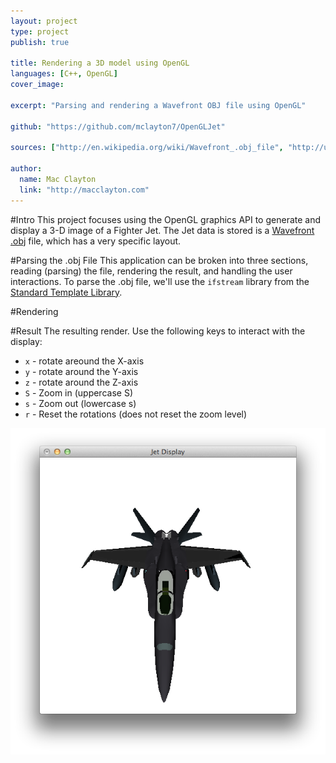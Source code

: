```yaml
---
layout: project
type: project
publish: true

title: Rendering a 3D model using OpenGL
languages: [C++, OpenGL]
cover_image:

excerpt: "Parsing and rendering a Wavefront OBJ file using OpenGL"

github: "https://github.com/mclayton7/OpenGLJet"

sources: ["http://en.wikipedia.org/wiki/Wavefront_.obj_file", "http://users.ece.gatech.edu/~riley/ece8893/"]

author:
  name: Mac Clayton
  link: "http://macclayton.com"   
---
```


#Intro
This project focuses using the OpenGL graphics API to generate and display a 3-D image of a Fighter Jet. The Jet data is stored is a [Wavefront .obj](http://en.wikipedia.org/wiki/Wavefront_.obj_file) file, which has a very specific layout.

#Parsing the .obj File
This application can be broken into three sections, reading (parsing) the file, rendering the result, and handling the user interactions. To parse the .obj file, we'll use the `ifstream` library from the [Standard Template Library](http://en.wikipedia.org/wiki/Standard_Template_Library).

#Rendering

#Result
The resulting render. Use the following keys to interact with the display:
* `x` - rotate areound the X-axis
* `y` - rotate around the Y-axis
* `z` - rotate around the Z-axis
* `S` - Zoom in (uppercase S)
* `s` - Zoom out (lowercase s)
* `r` - Reset the rotations (does not reset the zoom level)
<img src="/images/projects/jet/jet-output.png" class="center">